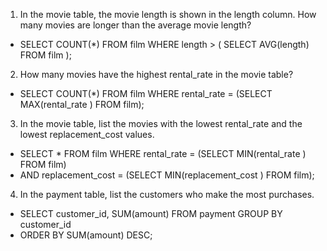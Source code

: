 1) In the movie table, the movie length is shown in the length column. How many movies are longer than the average movie length?
- SELECT COUNT(*) FROM film WHERE length > ( SELECT AVG(length) FROM film );
2) How many movies have the highest rental_rate in the movie table?
- SELECT COUNT(*) FROM film WHERE rental_rate = (SELECT MAX(rental_rate ) FROM film);
3) In the movie table, list the movies with the lowest rental_rate and the lowest replacement_cost values.
- SELECT * FROM film WHERE rental_rate = (SELECT MIN(rental_rate ) FROM film) 
- AND replacement_cost = (SELECT MIN(replacement_cost ) FROM film);
4) In the payment table, list the customers who make the most purchases.
- SELECT customer_id, SUM(amount) FROM payment GROUP BY customer_id 
- ORDER BY SUM(amount) DESC;
